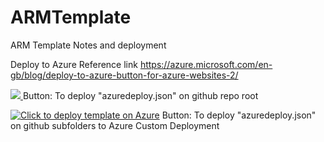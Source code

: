 # ARMTemplate
ARM Template Notes and deployment

Deploy to Azure Reference link
https://azure.microsoft.com/en-gb/blog/deploy-to-azure-button-for-azure-websites-2/

<a href="https://azuredeploy.net/?repository=https://github.com/jorseng/ARMTemplate" target="_blank">
    <img src="http://azuredeploy.net/deploybutton.png"/>
</a> Button: To deploy "azuredeploy.json" on github repo root

</br>

[![Click to deploy template on Azure](http://azuredeploy.net/deploybutton.png "Click to deploy template on Azure")](https://portal.azure.com/#create/Microsoft.Template/uri/https%3A%2F%2Fraw.githubusercontent.com%2Fjorseng%2FARMTemplate%2Fmaster%2Fazuredeploy.json) Button: To deploy "azuredeploy.json" on github subfolders to Azure Custom Deployment
